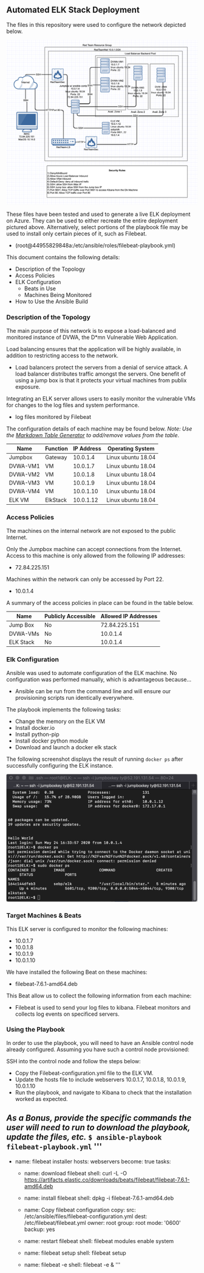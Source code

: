 ## Automated ELK Stack Deployment

The files in this repository were used to configure the network depicted below.

![Diagram](Diagrams/Diagram.png)

These files have been tested and used to generate a live ELK deployment on Azure. They can be used to either recreate the entire deployment pictured above. Alternatively, select portions of the playbook file may be used to install only certain pieces of it, such as Filebeat.

  -  (root@44955829848a:/etc/ansible/roles/filebeat-playbook.yml)

This document contains the following details:
- Description of the Topology
- Access Policies
- ELK Configuration
  - Beats in Use
  - Machines Being Monitored
- How to Use the Ansible Build


### Description of the Topology

The main purpose of this network is to expose a load-balanced and monitored instance of DVWA, the D*mn Vulnerable Web Application.

Load balancing ensures that the application will be highly available, in addition to restricting access to the network.
- Load balancers protect the servers from a denial of service attack. A load balancer distributes traffic amongst the servers. One benefit of using a jump box is that it protects your virtual machines from publix exposure.

Integrating an ELK server allows users to easily monitor the vulnerable VMs for changes to the log files and system performance.
- log files monitored by Filebeat


The configuration details of each machine may be found below.
_Note: Use the [Markdown Table Generator](http://www.tablesgenerator.com/markdown_tables) to add/remove values from the table_.

| Name     | Function | IP Address | Operating System |
|----------|----------|------------|------------------|
| Jumpbox  | Gateway  | 10.0.1.4   |Linux ubuntu 18.04|
| DVWA-VM1 | VM       | 10.0.1.7   |Linux ubuntu 18.04|
| DVWA-VM2 | VM       | 10.0.1.8   |Linux ubuntu 18.04|
| DVWA-VM3 | VM       | 10.0.1.9   |Linux ubuntu 18.04|
| DVWA-VM4 | VM       | 10.0.1.10  |Linux ubuntu 18.04|
| ELK VM   | ElkStack | 10.0.1.12  |Linux ubuntu 18.04|

### Access Policies

The machines on the internal network are not exposed to the public Internet. 

Only the Jumpbox machine can accept connections from the Internet. Access to this machine is only allowed from the following IP addresses:
- 72.84.225.151

Machines within the network can only be accessed by Port 22.
- 10.0.1.4

A summary of the access policies in place can be found in the table below.

| Name     | Publicly Accessible | Allowed IP Addresses |
|----------|---------------------|----------------------|
| Jump Box |     No              | 72.84.225.151        |
| DVWA-VMs |     No              | 10.0.1.4             |
| ELK Stack|     No              | 10.0.1.4             |

### Elk Configuration

Ansible was used to automate configuration of the ELK machine. No configuration was performed manually, which is advantageous because...
- Ansible can be run from the command line and will ensure our provisioning scripts run identically everywhere.

The playbook implements the following tasks:
* Change the memory on the ELK VM
* Install docker.io
* Install python-pip
* Install docker python module
* Download and launch a docker elk stack

The following screenshot displays the result of running `docker ps` after successfully configuring the ELK instance.

![Sebp/Elk Running](Images/ELK.png)

### Target Machines & Beats
This ELK server is configured to monitor the following machines:
* 10.0.1.7
* 10.0.1.8
* 10.0.1.9
* 10.0.1.10

We have installed the following Beat on these machines:
- filebeat-7.6.1-amd64.deb

This Beat allow us to collect the following information from each machine:
- Filebeat is used to send your log files to kibana. Filebeat monitors and collects log events on specificed servers.

### Using the Playbook
In order to use the playbook, you will need to have an Ansible control node already configured. Assuming you have such a control node provisioned: 

SSH into the control node and follow the steps below:
- Copy the Filebeat-configuration.yml file to the ELK VM.
- Update the hosts file to include webservers 10.0.1.7, 10.0.1.8, 10.0.1.9, 10.0.1.10
- Run the playbook, and navigate to Kibana to check that the installation worked as expected.

_As a **Bonus**, provide the specific commands the user will need to run to download the playbook, update the files, etc._
`$ ansible-playbook filebeat-playbook.yml`
'''
---
  - name: filebeat installer
    hosts: webservers
    become: true
    tasks:
    
    - name: download filebeat
      shell: curl -L -O  https://artifacts.elastic.co/downloads/beats/filebeat/filebeat-7.6.1-amd64.deb
            
    - name: install filebeat
      shell: dpkg -i filebeat-7.6.1-amd64.deb 

    - name: Copy filebeat configuration
      copy:
       src: /etc/ansible/files/filebeat-configuration.yml
       dest: /etc/filebeat/filebeat.yml
       owner: root
       group: root
       mode: '0600'
       backup: yes

    - name: restart filebeat
      shell: filebeat modules enable system
   
    - name: filebeat setup
      shell: filebeat setup
  
    - name: filebeat -e
      shell: filebeat -e &
      '''